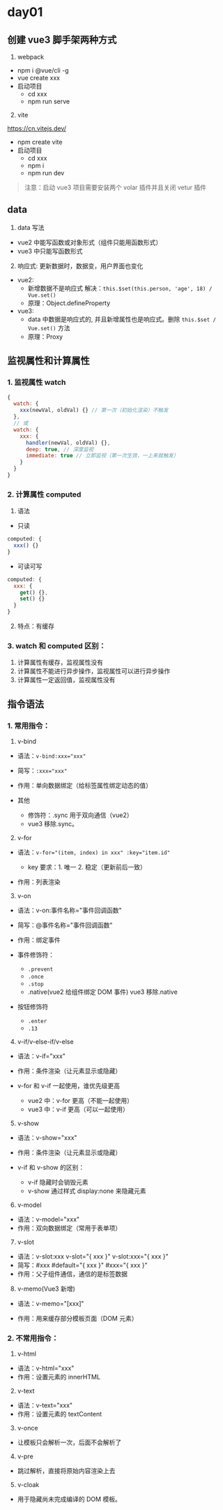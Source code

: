 # day01

## 创建 vue3 脚手架两种方式

1. webpack

- npm i @vue/cli -g
- vue create xxx
- 启动项目
  - cd xxx
  - npm run serve

2. vite

https://cn.vitejs.dev/

- npm create vite
- 启动项目
  - cd xxx
  - npm i
  - npm run dev

> 注意：启动 vue3 项目需要安装两个 volar 插件并且关闭 vetur 插件

## data

1. data 写法

- vue2 中能写函数或对象形式（组件只能用函数形式）
- vue3 中只能写函数形式

2. 响应式: 更新数据时，数据变，用户界面也变化

- vue2:
  - 新增数据不是响应式 解决：`this.$set(this.person, 'age', 18) / Vue.set()`
  - 原理：Object.defineProperty
- vue3:
  - data 中数据是响应式的, 并且新增属性也是响应式。删除 `this.$set / Vue.set()` 方法
  - 原理：Proxy

## 监视属性和计算属性

### 1. 监视属性 watch

```js
{
  watch: {
    xxx(newVal, oldVal) {} // 第一次（初始化渲染）不触发
  },
  // 或
  watch: {
    xxx: {
      handler(newVal, oldVal) {},
      deep: true, // 深度监视
      immediate: true // 立即监视（第一次生效，一上来就触发）
    }
  }
}
```

### 2. 计算属性 computed

1. 语法

- 只读

```js
computed: {
  xxx() {}
}
```

- 可读可写

```js
computed: {
  xxx: {
    get() {},
    set() {}
  }
}
```

2.  特点：有缓存

### 3. watch 和 computed 区别：

1. 计算属性有缓存，监视属性没有
2. 计算属性不能进行异步操作，监视属性可以进行异步操作
3. 计算属性一定返回值，监视属性没有

## 指令语法

### 1. 常用指令：

1. v-bind

- 语法：`v-bind:xxx="xxx"`
- 简写：`:xxx="xxx"`
- 作用：单向数据绑定（给标签属性绑定动态的值）

- 其他
  - 修饰符：.sync 用于双向通信（vue2）
  - vue3 移除.sync。

2. v-for

- 语法：`v-for="(item, index) in xxx" :key="item.id"`

  - key 要求：1. 唯一 2. 稳定（更新前后一致）

- 作用：列表渲染

3.  v-on

- 语法：v-on:事件名称="事件回调函数"
- 简写：@事件名称="事件回调函数"
- 作用：绑定事件
- 事件修饰符：

  - `.prevent`
  - `.once`
  - `.stop`
  - .native(vue2 给组件绑定 DOM 事件) vue3 移除.native

- 按钮修饰符
  - `.enter`
  - `.13`

4. v-if/v-else-if/v-else

- 语法：v-if="xxx"

- 作用：条件渲染（让元素显示或隐藏）

- v-for 和 v-if 一起使用，谁优先级更高
  - vue2 中：v-for 更高（不能一起使用）
  - vue3 中：v-if 更高（可以一起使用）

5. v-show

- 语法：v-show="xxx"
- 作用：条件渲染（让元素显示或隐藏）

- v-if 和 v-show 的区别：
  - v-if 隐藏时会销毁元素
  - v-show 通过样式 display:none 来隐藏元素

6. v-model

- 语法：v-model="xxx"
- 作用：双向数据绑定（常用于表单项）

7. v-slot

- 语法：v-slot:xxx v-slot="{ xxx }" v-slot:xxx="{ xxx }"
- 简写：#xxx #default="{ xxx }" #xxx="{ xxx }"
- 作用：父子组件通信，通信的是标签数据

8. v-memo(Vue3 新增)

- 语法：v-memo="[xxx]"

- 作用：用来缓存部分模板页面（DOM 元素）

### 2. 不常用指令：

1. v-html

- 语法：v-html="xxx"
- 作用：设置元素的 innerHTML

2. v-text

- 语法：v-text="xxx"
- 作用：设置元素的 textContent

3. v-once

- 让模板只会解析一次，后面不会解析了

4. v-pre

- 跳过解析，直接将原始内容渲染上去

5. v-cloak

- 用于隐藏尚未完成编译的 DOM 模板。

